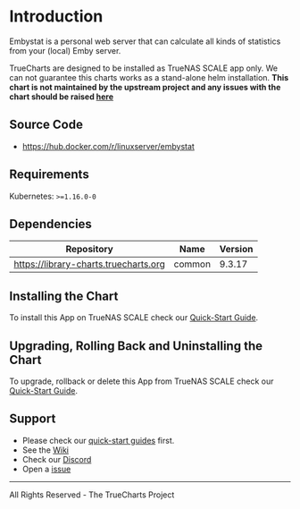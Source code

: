 # Introduction

Embystat is a personal web server that can calculate all kinds of statistics from your (local) Emby server.

TrueCharts are designed to be installed as TrueNAS SCALE app only. We can not guarantee this charts works as a stand-alone helm installation.
**This chart is not maintained by the upstream project and any issues with the chart should be raised [here](https://github.com/truecharts/apps/issues/new/choose)**

## Source Code

* <https://hub.docker.com/r/linuxserver/embystat>

## Requirements

Kubernetes: `>=1.16.0-0`

## Dependencies

| Repository | Name | Version |
|------------|------|---------|
| https://library-charts.truecharts.org | common | 9.3.17 |

## Installing the Chart

To install this App on TrueNAS SCALE check our [Quick-Start Guide](https://truecharts.org/manual/Quick-Start%20Guides/02-Installing-an-App/).

## Upgrading, Rolling Back and Uninstalling the Chart

To upgrade, rollback or delete this App from TrueNAS SCALE check our [Quick-Start Guide](https://truecharts.org/manual/Quick-Start%20Guides/04-Upgrade-rollback-delete-an-App/).

## Support

- Please check our [quick-start guides](https://truecharts.org/manual/Quick-Start%20Guides/01-Adding-TrueCharts/) first.
- See the [Wiki](https://truecharts.org)
- Check our [Discord](https://discord.gg/tVsPTHWTtr)
- Open a [issue](https://github.com/truecharts/apps/issues/new/choose)
---
All Rights Reserved - The TrueCharts Project
